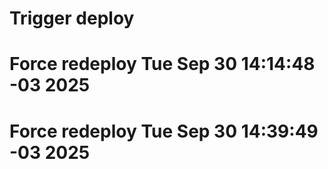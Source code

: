 # Trigger deploy
# Force redeploy Tue Sep 30 14:14:48 -03 2025
# Force redeploy Tue Sep 30 14:39:49 -03 2025
